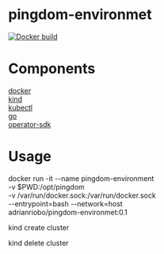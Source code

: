 # pingdom-environmet

[![Docker build](https://img.shields.io/docker/cloud/build/adrianriobo/pingdom-environmet?label=build&logo=docker)](https://hub.docker.com/r/adrianriobo/pingdom-environmet/builds)

# Components

[docker](https://www.docker.com/)    
[kind](https://github.com/kubernetes-sigs/kind)   
[kubectl](https://kubernetes.io/docs/reference/kubectl/kubectl/)   
[go](https://golang.org/)   
[operator-sdk](https://github.com/operator-framework/operator-sdk)   

# Usage

docker run -it --name pingdom-environment \
           -v $PWD:/opt/pingdom \
           -v /var/run/docker.sock:/var/run/docker.sock \
           --entrypoint=bash --network=host \
           adrianriobo/pingdom-environmet:0.1

kind create cluster

kind delete cluster
